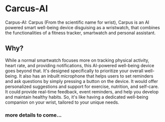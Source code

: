 # Carcus-AI
Carpus-AI: Carpus (From the scientific name for wrist), Carpus is an AI powered smart well-being device disguising as a wristwatch, that combines the functionalities of a fitness tracker, smartwatch and personal assistant.

## Why?
While a normal smartwatch focuses more on tracking physical activity, heart rate, and providing notifications, this AI-powered well-being device goes beyond that. It's designed specifically to prioritize your overall well-being. It also has an inbuilt microphone that helps users to set reminders and ask questions by simply pressing a button on the device. It would offer personalized suggestions and support for exercise, nutrition, and self-care. It could provide real-time feedback, event reminders, and help you develop and maintain healthy habits. So, it's like having a dedicated well-being companion on your wrist, tailored to your unique needs.

### more details to come...
